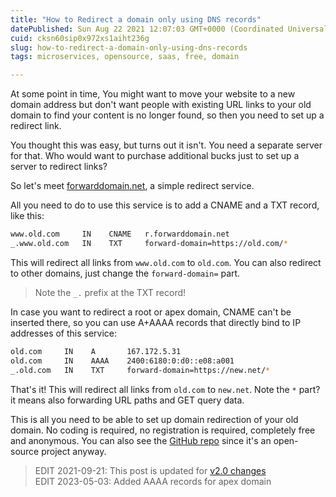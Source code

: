 ```yaml
---
title: "How to Redirect a domain only using DNS records"
datePublished: Sun Aug 22 2021 12:07:03 GMT+0000 (Coordinated Universal Time)
cuid: cksn60sip0x972xs1aiht236g
slug: how-to-redirect-a-domain-only-using-dns-records
tags: microservices, opensource, saas, free, domain

---
```


At some point in time, You might want to move your website to a new domain address but don't want people with existing URL links to your old domain to find your content is no longer found, so then you need to set up a redirect link.

You thought this was easy, but turns out it isn't. You need a separate server for that. Who would want to purchase additional bucks just to set up a server to redirect links?

So let's meet [forwarddomain.net](https://forwarddomain.net), a simple redirect service.

All you need to do to use this service is to add a CNAME and a TXT record, like this:

```bash
www.old.com     IN    CNAME   r.forwarddomain.net
_.www.old.com   IN    TXT     forward-domain=https://old.com/*
```

This will redirect all links from `www.old.com` to `old.com`. You can also redirect to other domains, just change the `forward-domain=` part.

> Note the `_.` prefix at the TXT record!

In case you want to redirect a root or apex domain, CNAME can't be inserted there, so you can use A+AAAA records that directly bind to IP addresses of this service:

```bash
old.com     IN    A       167.172.5.31
old.com     IN    AAAA    2400:6180:0:d0::e08:a001
_.old.com   IN    TXT     forward-domain=https://new.net/*
```

That's it! This will redirect all links from `old.com` to `new.net`. Note the `*` part? it means also forwarding URL paths and GET query data.

This is all you need to be able to set up domain redirection of your old domain. No coding is required, no registration is required, completely free and anonymous. You can also see the [GitHub repo](https://github.com/willnode/forward-domain) since it's an open-source project anyway.

> EDIT 2021-09-21: This post is updated for [v2.0 changes](https://github.com/willnode/forward-domain/blob/main/CHANGES.md)  
> EDIT 2023-05-03: Added AAAA records for apex domain